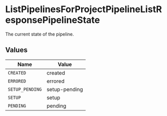 # ListPipelinesForProjectPipelineListResponsePipelineState

The current state of the pipeline.


## Values

| Name            | Value           |
| --------------- | --------------- |
| `CREATED`       | created         |
| `ERRORED`       | errored         |
| `SETUP_PENDING` | setup-pending   |
| `SETUP`         | setup           |
| `PENDING`       | pending         |